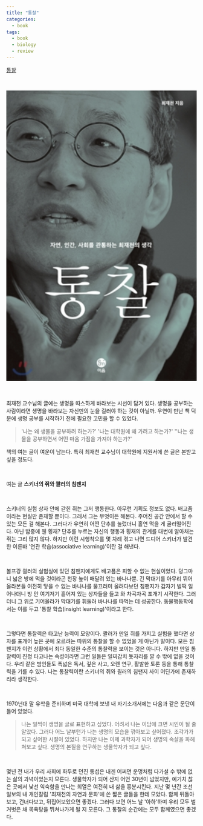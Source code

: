 ```yaml
---
title: "통찰"
categories:
  - book
tags:
  - book
  - biology
  - review
---
```


[통찰](https://book.naver.com/bookdb/book_detail.nhn?bid=7039803)

<br/>

![](/assets/images/biology/insight.png)

<br/>

최재천 교수님의 글에는 생명을 따스하게 바라보는 시선이 담겨 있다. 생명을 공부하는 사람이라면 생명을 바라보는 자신만의 눈을 길러야 하는 것이 아닐까. 우연이 만난 책 덕분에 생명 공부를 시작하기 전에 필요한 고민을 할 수 있었다.

>  '나는 왜 생물을 공부하려 하는가?' '나는 대학원에 왜 가려고 하는가?' ''나는 생물을 공부하면서 어떤 마음 가짐을 가져야 하는가?' 

책의 여는 글이 여운이 남는다. 특히 최재천 교수님이 대학원에 지원서에 쓴 글은 본받고 싶을 정도다.

<br/>

여는 글 **스키너의 쥐와 콸러의 침팬지**

<br/>

스키너의 실험 상자 안에 갇힌 쥐는 그저 행동한다. 아무런 기획도 정보도 없다. 배고픔이라는 현실만 존재할 뿐이다. 그래서 그는 무엇이든 해본다. 주어진 공간 안에서 할 수 있는 모든 걸 해본다. 그러다가 우연히 어떤 단추를 눌렀더니 홀연 먹을 게 굴러떨어진다. 아닌 밤중에 웬 횡재? 단추를 누르는 자신의 행동과 횡재의 관계를 대번에 알아채는 쥐는 그리 많지 않다. 하지만 이런 시행착오를 몇 차례 겪고 나면 드디어 스키너가 발견한 이른바 '연관 학습(associative learning)'이란 걸 해낸다.

<br/>

볼프강 쾰러의 실험실에 있던 침팬지에게도 배고픔은 피할 수 없는 현실이었다. 덩그마니 넓은 방에 먹을 것이라곤 천장 높이 매달려 있는 바나나뿐. 긴 막대기를 아무리 뛰어올라본들 여전히 닿을 수 없는 바나나를 물끄러미 올려다보던 침팬지가 갑자기 벌떡 일어나더니 방 안 여기저기 흩어져 있는 상자들을 들고 와 차곡차곡 포개기 시작한다. 그러더니 그 위로 기어올라가 막대기를 휘둘러 바나나를 따먹는 데 성공한다. 동물행동학에서는 이를 두고 '통찰 학습(insight learning)'이라고 한다.

<br/>

그렇다면 통찰력은 타고난 능력이 모양이다. 콸러가 만일 쥐를 가지고 실험을 했다면 상자를 포개어 높은 곳에 오르려는 따위의 통찰을 할 수 없었을 게 아닌가 말이다. 모든 침팬지가 이런 상황에서 죄다 동일한 수준의 통찰력을 보이는 것은 아니다. 하지만 만일 통찰력이 진정 타고나는 속성이라면 그런 일들은 일찌감치 돗자리를 깔 수 밖에 없을 것이다. 우리 같은 범인들도 폭넓은 독서, 깊은 사고, 오랜 연구, 활발한 토론 등을 통해 통찰력을 기를 수 있다. 나는 통찰력이란 스키너의 쥐와 쾰러의 침팬지 사이 어딘가에 존재하리라 생각한다.

<br/>

1970년대 말 유학을 준비하며 미국 대학에 보낸 내 자기소개서에는 다음과 같은 문단이 들어 있었다.

> 나는 일찍이 생명을 글로 표현하고 싶었다. 어려서 나는 이담에 크면 시인이 될 줄 알았다. 그러다 어느 날부턴가 나는 생명의 모습을 깎아보고 싶어졌다. 조각가가 되고 싶어한 시절이 있었다. 하지만 나는 이제 과학자가 되어 생명의 속살을 파헤쳐보고 싶다. 생명의 본질을 연구하는 생물학자가 되고 싶다.

<br/>

몇년 전 내가 우리 사회에 화두로 던진 통섭은 내겐 어쩌면 운명처럼 다가설 수 밖에 없는 삶의 과녁이었는지 모른다. 생물학자가 되어 산지 어언 30년이 넘었지만, 예기치 찮은 곳에서 낯선 익숙함을 만나는 희열은 여전히 내 삶을 흥분시킨다. 지난 몇 년간 조선일보의 내 개인칼럼 '최재천의 자연과 문화'에 쓴 짧은 글들을 한데 모았다. 함께 뒤돌아보고, 건너다보고, 뒤집어보았으면 좋겠다. 그러다 보면 어느 날 '아하'하며 우리 모두 벌거벗은 채 목욕탕을 뛰쳐나가게 될 지 모른다. 그 통찰의 순간에는 모두 함께였으면 좋겠다.

